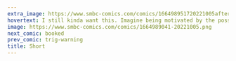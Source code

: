 ```yaml
---
extra_image: https://www.smbc-comics.com/comics/166498951720221005after.png
hovertext: I still kinda want this. Imagine being motivated by the possibility of disappointing an entire options market.
image: https://www.smbc-comics.com/comics/1664989041-20221005.png
next_comic: booked
prev_comic: trig-warning
title: Short
---
```


